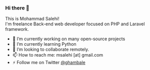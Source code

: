 ### Hi there 👋
This is Mohammad Salehi! <br/>
I'm freelance Back-end web developer focused on PHP and Laravel framework.

- 🔭 I’m currently working on many open-source projects
- 🌱 I’m currently learning Python
- 👯 I’m looking to collaborate remotely.
- 📫 How to reach me: msalehi [at] gmail.com
- ⚡ Follow me on Twitter [@ghambale](https://twitter.com/ghambale)
